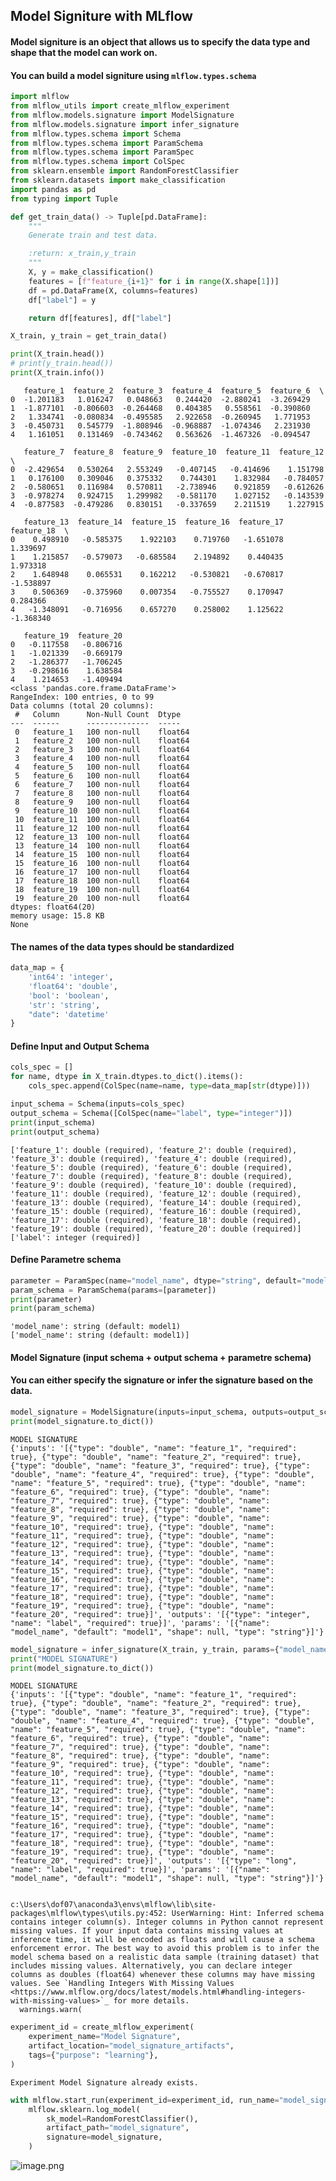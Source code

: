 ## Model Signiture with MLflow

#### Model signiture is an object that allows us to specify the data type and shape that the model can work on.

#### You can build a model signiture using `mlflow.types.schema`


```python
import mlflow
from mlflow_utils import create_mlflow_experiment
from mlflow.models.signature import ModelSignature
from mlflow.models.signature import infer_signature
from mlflow.types.schema import Schema
from mlflow.types.schema import ParamSchema
from mlflow.types.schema import ParamSpec
from mlflow.types.schema import ColSpec
from sklearn.ensemble import RandomForestClassifier
from sklearn.datasets import make_classification
import pandas as pd
from typing import Tuple

def get_train_data() -> Tuple[pd.DataFrame]:
    """
    Generate train and test data.

    :return: x_train,y_train
    """
    X, y = make_classification()
    features = [f"feature_{i+1}" for i in range(X.shape[1])]
    df = pd.DataFrame(X, columns=features)
    df["label"] = y

    return df[features], df["label"]
```


```python
X_train, y_train = get_train_data()

print(X_train.head())
# print(y_train.head())
print(X_train.info())
```

       feature_1  feature_2  feature_3  feature_4  feature_5  feature_6  \
    0  -1.201183   1.016247   0.048663   0.244420  -2.880241  -3.269429   
    1  -1.877101  -0.806603  -0.264468   0.404385   0.558561  -0.390860   
    2   1.334741  -0.080834  -0.495585   2.922658  -0.260945   1.771953   
    3  -0.450731   0.545779  -1.808946  -0.968887  -1.074346   2.231930   
    4   1.161051   0.131469  -0.743462   0.563626  -1.467326  -0.094547   
    
       feature_7  feature_8  feature_9  feature_10  feature_11  feature_12  \
    0  -2.429654   0.530264   2.553249   -0.407145   -0.414696    1.151798   
    1   0.176100   0.309046   0.375332    0.744301    1.832984   -0.784057   
    2  -0.580651   0.116984   0.570811   -2.738946    0.921859   -0.612626   
    3  -0.978274   0.924715   1.299982   -0.581170    1.027152   -0.143539   
    4  -0.877583  -0.479286   0.830151   -0.337659    2.211519    1.227915   
    
       feature_13  feature_14  feature_15  feature_16  feature_17  feature_18  \
    0    0.498910   -0.585375    1.922103    0.719760   -1.651078    1.339697   
    1    1.215857   -0.579073   -0.685584    2.194892    0.440435    1.973318   
    2    1.648948    0.065531    0.162212   -0.530821   -0.670817   -1.538897   
    3    0.506369   -0.375960    0.007354   -0.755527    0.170947    0.284366   
    4   -1.348091   -0.716956    0.657270    0.258002    1.125622   -1.368340   
    
       feature_19  feature_20  
    0   -0.117558   -0.806716  
    1   -1.021339   -0.669179  
    2   -1.286377   -1.706245  
    3   -0.298616    1.638584  
    4    1.214653   -1.409494  
    <class 'pandas.core.frame.DataFrame'>
    RangeIndex: 100 entries, 0 to 99
    Data columns (total 20 columns):
     #   Column      Non-Null Count  Dtype  
    ---  ------      --------------  -----  
     0   feature_1   100 non-null    float64
     1   feature_2   100 non-null    float64
     2   feature_3   100 non-null    float64
     3   feature_4   100 non-null    float64
     4   feature_5   100 non-null    float64
     5   feature_6   100 non-null    float64
     6   feature_7   100 non-null    float64
     7   feature_8   100 non-null    float64
     8   feature_9   100 non-null    float64
     9   feature_10  100 non-null    float64
     10  feature_11  100 non-null    float64
     11  feature_12  100 non-null    float64
     12  feature_13  100 non-null    float64
     13  feature_14  100 non-null    float64
     14  feature_15  100 non-null    float64
     15  feature_16  100 non-null    float64
     16  feature_17  100 non-null    float64
     17  feature_18  100 non-null    float64
     18  feature_19  100 non-null    float64
     19  feature_20  100 non-null    float64
    dtypes: float64(20)
    memory usage: 15.8 KB
    None
    

#### The names of the data types should be standardized


```python
data_map = {
    'int64': 'integer',
    'float64': 'double',
    'bool': 'boolean',
    'str': 'string',
    "date": 'datetime'
}
```

#### Define Input and Output Schema


```python
cols_spec = []
for name, dtype in X_train.dtypes.to_dict().items():
    cols_spec.append(ColSpec(name=name, type=data_map[str(dtype)]))

input_schema = Schema(inputs=cols_spec)
output_schema = Schema([ColSpec(name="label", type="integer")])
print(input_schema)
print(output_schema)
```

    ['feature_1': double (required), 'feature_2': double (required), 'feature_3': double (required), 'feature_4': double (required), 'feature_5': double (required), 'feature_6': double (required), 'feature_7': double (required), 'feature_8': double (required), 'feature_9': double (required), 'feature_10': double (required), 'feature_11': double (required), 'feature_12': double (required), 'feature_13': double (required), 'feature_14': double (required), 'feature_15': double (required), 'feature_16': double (required), 'feature_17': double (required), 'feature_18': double (required), 'feature_19': double (required), 'feature_20': double (required)]
    ['label': integer (required)]
    

#### Define Parametre schema


```python
parameter = ParamSpec(name="model_name", dtype="string", default="model1")
param_schema = ParamSchema(params=[parameter])
print(parameter)
print(param_schema)
```

    'model_name': string (default: model1)
    ['model_name': string (default: model1)]
    

#### Model Signature (input schema + output schema + parametre schema)

#### You can either specify the signature or infer the signature based on the data.


```python
model_signature = ModelSignature(inputs=input_schema, outputs=output_schema, params=param_schema)
print(model_signature.to_dict())
```

    MODEL SIGNATURE
    {'inputs': '[{"type": "double", "name": "feature_1", "required": true}, {"type": "double", "name": "feature_2", "required": true}, {"type": "double", "name": "feature_3", "required": true}, {"type": "double", "name": "feature_4", "required": true}, {"type": "double", "name": "feature_5", "required": true}, {"type": "double", "name": "feature_6", "required": true}, {"type": "double", "name": "feature_7", "required": true}, {"type": "double", "name": "feature_8", "required": true}, {"type": "double", "name": "feature_9", "required": true}, {"type": "double", "name": "feature_10", "required": true}, {"type": "double", "name": "feature_11", "required": true}, {"type": "double", "name": "feature_12", "required": true}, {"type": "double", "name": "feature_13", "required": true}, {"type": "double", "name": "feature_14", "required": true}, {"type": "double", "name": "feature_15", "required": true}, {"type": "double", "name": "feature_16", "required": true}, {"type": "double", "name": "feature_17", "required": true}, {"type": "double", "name": "feature_18", "required": true}, {"type": "double", "name": "feature_19", "required": true}, {"type": "double", "name": "feature_20", "required": true}]', 'outputs': '[{"type": "integer", "name": "label", "required": true}]', 'params': '[{"name": "model_name", "default": "model1", "shape": null, "type": "string"}]'}
    


```python
model_signature = infer_signature(X_train, y_train, params={"model_name": "model1"})
print("MODEL SIGNATURE")
print(model_signature.to_dict())
```

    MODEL SIGNATURE
    {'inputs': '[{"type": "double", "name": "feature_1", "required": true}, {"type": "double", "name": "feature_2", "required": true}, {"type": "double", "name": "feature_3", "required": true}, {"type": "double", "name": "feature_4", "required": true}, {"type": "double", "name": "feature_5", "required": true}, {"type": "double", "name": "feature_6", "required": true}, {"type": "double", "name": "feature_7", "required": true}, {"type": "double", "name": "feature_8", "required": true}, {"type": "double", "name": "feature_9", "required": true}, {"type": "double", "name": "feature_10", "required": true}, {"type": "double", "name": "feature_11", "required": true}, {"type": "double", "name": "feature_12", "required": true}, {"type": "double", "name": "feature_13", "required": true}, {"type": "double", "name": "feature_14", "required": true}, {"type": "double", "name": "feature_15", "required": true}, {"type": "double", "name": "feature_16", "required": true}, {"type": "double", "name": "feature_17", "required": true}, {"type": "double", "name": "feature_18", "required": true}, {"type": "double", "name": "feature_19", "required": true}, {"type": "double", "name": "feature_20", "required": true}]', 'outputs': '[{"type": "long", "name": "label", "required": true}]', 'params': '[{"name": "model_name", "default": "model1", "shape": null, "type": "string"}]'}
    

    c:\Users\dof07\anaconda3\envs\mlflow\lib\site-packages\mlflow\types\utils.py:452: UserWarning: Hint: Inferred schema contains integer column(s). Integer columns in Python cannot represent missing values. If your input data contains missing values at inference time, it will be encoded as floats and will cause a schema enforcement error. The best way to avoid this problem is to infer the model schema based on a realistic data sample (training dataset) that includes missing values. Alternatively, you can declare integer columns as doubles (float64) whenever these columns may have missing values. See `Handling Integers With Missing Values <https://www.mlflow.org/docs/latest/models.html#handling-integers-with-missing-values>`_ for more details.
      warnings.warn(
    


```python
experiment_id = create_mlflow_experiment(
    experiment_name="Model Signature",
    artifact_location="model_signature_artifacts",
    tags={"purpose": "learning"},
)
```

    Experiment Model Signature already exists.
    


```python
with mlflow.start_run(experiment_id=experiment_id, run_name="model_signature_run") as run:
    mlflow.sklearn.log_model(
        sk_model=RandomForestClassifier(),
        artifact_path="model_signature",
        signature=model_signature,
    )
```

![image.png](18_model_schema_files/image.png)
